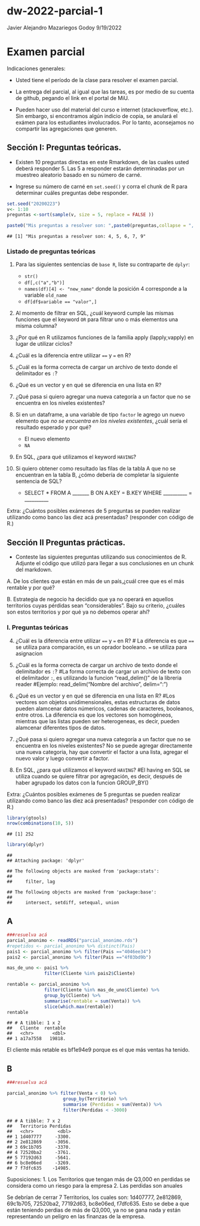 dw-2022-parcial-1
================
Javier Alejandro Mazariegos Godoy
9/19/2022

# Examen parcial

Indicaciones generales:

-   Usted tiene el período de la clase para resolver el examen parcial.

-   La entrega del parcial, al igual que las tareas, es por medio de su
    cuenta de github, pegando el link en el portal de MiU.

-   Pueden hacer uso del material del curso e internet (stackoverflow,
    etc.). Sin embargo, si encontramos algún indicio de copia, se
    anulará el exámen para los estudiantes involucrados. Por lo tanto,
    aconsejamos no compartir las agregaciones que generen.

## Sección I: Preguntas teóricas.

-   Existen 10 preguntas directas en este Rmarkdown, de las cuales usted
    deberá responder 5. Las 5 a responder estarán determinadas por un
    muestreo aleatorio basado en su número de carné.

-   Ingrese su número de carné en `set.seed()` y corra el chunk de R
    para determinar cuáles preguntas debe responder.

``` r
set.seed("20200223") 
v<- 1:10
preguntas <-sort(sample(v, size = 5, replace = FALSE ))

paste0("Mis preguntas a resolver son: ",paste0(preguntas,collapse = ", "))
```

    ## [1] "Mis preguntas a resolver son: 4, 5, 6, 7, 9"

### Listado de preguntas teóricas

1.  Para las siguientes sentencias de `base R`, liste su contraparte de
    `dplyr`:

    -   `str()`
    -   `df[,c("a","b")]`
    -   `names(df)[4] <- "new_name"` donde la posición 4 corresponde a
        la variable `old_name`
    -   `df[df$variable == "valor",]`

2.  Al momento de filtrar en SQL, ¿cuál keyword cumple las mismas
    funciones que el keyword `OR` para filtrar uno o más elementos una
    misma columna?

3.  ¿Por qué en R utilizamos funciones de la familia apply
    (lapply,vapply) en lugar de utilizar ciclos?

4.  ¿Cuál es la diferencia entre utilizar `==` y `=` en R?

5.  ¿Cuál es la forma correcta de cargar un archivo de texto donde el
    delimitador es `:`?

6.  ¿Qué es un vector y en qué se diferencia en una lista en R?

7.  ¿Qué pasa si quiero agregar una nueva categoría a un factor que no
    se encuentra en los niveles existentes?

8.  Si en un dataframe, a una variable de tipo `factor` le agrego un
    nuevo elemento que *no se encuentra en los niveles existentes*,
    ¿cuál sería el resultado esperado y por qué?

    -   El nuevo elemento
    -   `NA`

9.  En SQL, ¿para qué utilizamos el keyword `HAVING`?

10. Si quiero obtener como resultado las filas de la tabla A que no se
    encuentran en la tabla B, ¿cómo debería de completar la siguiente
    sentencia de SQL?

    -   SELECT \* FROM A \_\_\_\_\_\_\_ B ON A.KEY = B.KEY WHERE
        \_\_\_\_\_\_\_\_\_\_ = \_\_\_\_\_\_\_\_\_\_

Extra: ¿Cuántos posibles exámenes de 5 preguntas se pueden realizar
utilizando como banco las diez acá presentadas? (responder con código de
R.)

## Sección II Preguntas prácticas.

-   Conteste las siguientes preguntas utilizando sus conocimientos de R.
    Adjunte el código que utilizó para llegar a sus conclusiones en un
    chunk del markdown.

A. De los clientes que están en más de un país,¿cuál cree que es el más
rentable y por qué?

B. Estrategia de negocio ha decidido que ya no operará en aquellos
territorios cuyas pérdidas sean “considerables”. Bajo su criterio,
¿cuáles son estos territorios y por qué ya no debemos operar ahí?

### I. Preguntas teóricas

4.  ¿Cuál es la diferencia entre utilizar `==` y `=` en R? \# La
    diferencia es que `==` se utiliza para comparación, es un oprador
    booleano. `=` se utiliza para asignacion

5.  ¿Cuál es la forma correcta de cargar un archivo de texto donde el
    delimitador es `:`? \#La forma correcta de cargar un archivo de
    texto con el delimitador `:`, es utilizando la funcion
    “read_delim()” de la libreria reader \#Ejemplo: read_delim(“Nombre
    del archivo”, delim=“:”)

6.  ¿Qué es un vector y en qué se diferencia en una lista en R? \#Los
    vectores son objetos unidimensionales, estas estructuras de datos
    pueden alamcenar datos númericos, cadenas de caracteres, booleanos,
    entre otros. La diferencia es que los vectores son homogéneos,
    mientras que las listas pueden ser heterogeneas, es decir, pueden
    alamcenar diferentes tipos de datos.

7.  ¿Qué pasa si quiero agregar una nueva categoría a un factor que no
    se encuentra en los niveles existentes? No se puede agregar
    directamente una nueva categoria, hay que convertir el factor a una
    lista, agregar el nuevo valor y luego convertir a factor.

8.  En SQL, ¿para qué utilizamos el keyword `HAVING`? \#El having en SQL
    se utiliza cuando se quiere filtrar por agregación, es decir,
    después de haber agrupado los datos con la funcion GROUP_BY()

Extra: ¿Cuántos posibles exámenes de 5 preguntas se pueden realizar
utilizando como banco las diez acá presentadas? (responder con código de
R.)

``` r
library(gtools)
nrow(combinations(10, 5))
```

    ## [1] 252

``` r
library(dplyr)
```

    ## 
    ## Attaching package: 'dplyr'

    ## The following objects are masked from 'package:stats':
    ## 
    ##     filter, lag

    ## The following objects are masked from 'package:base':
    ## 
    ##     intersect, setdiff, setequal, union

## A

``` r
###resuelva acá
parcial_anonimo <- readRDS("parcial_anonimo.rds")
#repetidos <- parcial_anonimo %>% distinct(Pais)
pais1 <- parcial_anonimo %>% filter(Pais =="4046ee34")
pais2 <- parcial_anonimo %>% filter(Pais =="4f03bd9b")

mas_de_uno <- pais1 %>%
              filter(Cliente %in% pais2$Cliente)

rentable <- parcial_anonimo %>%
              filter(Cliente %in% mas_de_uno$Cliente) %>%
              group_by(Cliente) %>%
              summarise(rentable = sum(Venta)) %>%
              slice(which.max(rentable))
rentable
```

    ## # A tibble: 1 x 2
    ##   Cliente  rentable
    ##   <chr>       <dbl>
    ## 1 a17a7558   19818.

El cliente más retable es bf1e94e9 porque es el que más ventas ha
tenido.

## B

``` r
###resuelva acá

parcial_anonimo %>% filter(Venta < 0) %>%
                     group_by(Territorio) %>%
                     summarise (Perdidas = sum(Venta)) %>%
                     filter(Perdidas < -3000)
```

    ## # A tibble: 7 x 2
    ##   Territorio Perdidas
    ##   <chr>         <dbl>
    ## 1 1d407777     -3300.
    ## 2 2e812869     -3056.
    ## 3 69c1b705     -3370.
    ## 4 72520ba2     -3761.
    ## 5 77192d63     -5641.
    ## 6 bc8e06ed     -3269.
    ## 7 f7dfc635    -14985.

Suposiciones: 1. Los Territorios que tengan más de Q3,000 en perdidas se
considera como un riesgo para la empresa 2. Las perdidas son anuales

Se debrían de cerrar 7 Territorios, los cuales son: 1d407777, 2e812869,
69c1b705, 72520ba2, 77192d63, bc8e06ed, f7dfc635. Esto se debe a que
están teniendo perdias de más de Q3,000, ya no se gana nada y están
representando un peligro en las finanzas de la empresa.
